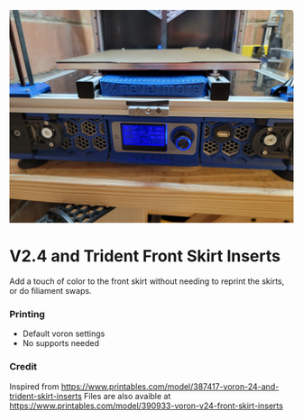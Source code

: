 ![Skirt Insers](Images/Installed_Inserts.jpg)

# V2.4 and Trident Front Skirt Inserts
Add a touch of color to the front skirt without needing to reprint the skirts, or do filiament swaps.

### Printing
  * Default voron settings
  * No supports needed


### Credit 
Inspired from https://www.printables.com/model/387417-voron-24-and-trident-skirt-inserts
Files are also avaible at https://www.printables.com/model/390933-voron-v24-front-skirt-inserts
